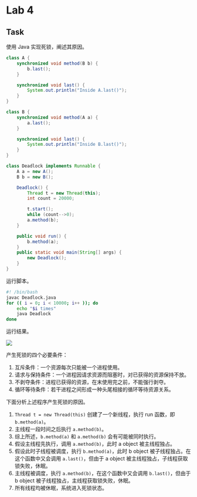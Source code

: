 # Lab 4

## Task

使用 Java 实现死锁，阐述其原因。

```java
class A {
    synchronized void method(B b) {
        b.last();
    }

    synchronized void last() {
        System.out.println("Inside A.last()");
    }
}

class B {
    synchronized void method(A a) {
        a.last();
    }

    synchronized void last() {
        System.out.println("Inside B.last()");
    }
}

class Deadlock implements Runnable {
    A a = new A();
    B b = new B();

    Deadlock() {
        Thread t = new Thread(this);
        int count = 20000;

        t.start();
        while (count-->0);
        a.method(b);
    }

    public void run() {
        b.method(a);
    }
    public static void main(String[] args) {
        new Deadlock();
    }
}
```

运行脚本。

```bash
#! /bin/bash
javac Deadlock.java
for (( i = 0; i < 10000; i++ )); do
    echo "$i times"
    java Deadlock
done
```

运行结果。

![](https://static.32ph.com/upload-pic/5qfke.jpg)

产生死锁的四个必要条件：
1. 互斥条件：一个资源每次只能被一个进程使用。
2. 请求与保持条件：一个进程因请求资源而阻塞时，对已获得的资源保持不放。
3. 不剥夺条件：进程已获得的资源，在末使用完之前，不能强行剥夺。
4. 循环等待条件：若干进程之间形成一种头尾相接的循环等待资源关系。

下面分析上述程序产生死锁的原因。

1. `Thread t = new Thread(this)` 创建了一个新线程，执行 run 函数，即 `b.method(a)`。
2. 主线程一段时间之后执行 `a.method(b)`。
3. 综上所述，`b.method(a)` 和 `a.method(b)` 会有可能被同时执行。
4. 假设主线程先执行，调用 `a.method(b)`，此时 a object 被主线程独占。
5. 假设此时子线程被调度，执行 `b.method(a)`，此时 b object 被子线程独占。在这个函数中又会调用 `a.last()`，但由于 a object 被主线程独占，子线程获取锁失败，休眠。
6. 主线程被调度，执行 `a.method(b)`，在这个函数中又会调用 `b.last()`，但由于 b object 被子线程独占，主线程获取锁失败，休眠。
7. 所有线程均被休眠，系统进入死锁状态。
